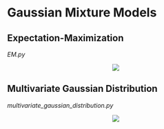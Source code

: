 # Gaussian Mixture Models

## Expectation-Maximization
*EM.py*
<center>
<img src="http://i.imgur.com/OYdHnSg.png" />
</center>

## Multivariate Gaussian Distribution
*multivariate_gaussian_distribution.py*
<center>
<img src="http://i.imgur.com/n0iZZyK.png" />
</center>
